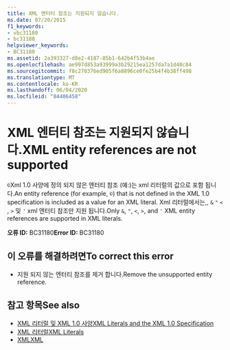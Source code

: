 ```yaml
---
title: XML 엔터티 참조는 지원되지 않습니다.
ms.date: 07/20/2015
f1_keywords:
- vbc31180
- bc31180
helpviewer_keywords:
- BC31180
ms.assetid: 2a393327-d8e2-4187-85b1-642b4f53b4ae
ms.openlocfilehash: ae997d853a93999a3b29215ea1257da7a1d48c84
ms.sourcegitcommit: f8c270376ed905f6a8896ce0fe25b4f4b38ff498
ms.translationtype: MT
ms.contentlocale: ko-KR
ms.lasthandoff: 06/04/2020
ms.locfileid: "84406458"
---
```

# <a name="xml-entity-references-are-not-supported"></a><span data-ttu-id="05f70-102">XML 엔터티 참조는 지원되지 않습니다.</span><span class="sxs-lookup"><span data-stu-id="05f70-102">XML entity references are not supported</span></span>
<span data-ttu-id="05f70-103">`©`Xml 1.0 사양에 정의 되지 않은 엔터티 참조 (예:)는 xml 리터럴의 값으로 포함 됩니다.</span><span class="sxs-lookup"><span data-stu-id="05f70-103">An entity reference (for example, `©`) that is not defined in the XML 1.0 specification is included as a value for an XML literal.</span></span> <span data-ttu-id="05f70-104">Xml 리터럴에서는,, `&` `"` `<` , `>` 및 `'` xml 엔터티 참조만 지원 됩니다.</span><span class="sxs-lookup"><span data-stu-id="05f70-104">Only `&`, `"`, `<`, `>`, and `'` XML entity references are supported in XML literals.</span></span>  
  
 <span data-ttu-id="05f70-105">**오류 ID:** BC31180</span><span class="sxs-lookup"><span data-stu-id="05f70-105">**Error ID:** BC31180</span></span>  
  
## <a name="to-correct-this-error"></a><span data-ttu-id="05f70-106">이 오류를 해결하려면</span><span class="sxs-lookup"><span data-stu-id="05f70-106">To correct this error</span></span>  
  
- <span data-ttu-id="05f70-107">지원 되지 않는 엔터티 참조를 제거 합니다.</span><span class="sxs-lookup"><span data-stu-id="05f70-107">Remove the unsupported entity reference.</span></span>  
  
## <a name="see-also"></a><span data-ttu-id="05f70-108">참고 항목</span><span class="sxs-lookup"><span data-stu-id="05f70-108">See also</span></span>

- [<span data-ttu-id="05f70-109">XML 리터럴 및 XML 1.0 사양</span><span class="sxs-lookup"><span data-stu-id="05f70-109">XML Literals and the XML 1.0 Specification</span></span>](../../programming-guide/language-features/xml/xml-literals-and-the-xml-1-0-specification.md)
- [<span data-ttu-id="05f70-110">XML 리터럴</span><span class="sxs-lookup"><span data-stu-id="05f70-110">XML Literals</span></span>](../xml-literals/index.md)
- [<span data-ttu-id="05f70-111">XML</span><span class="sxs-lookup"><span data-stu-id="05f70-111">XML</span></span>](../../programming-guide/language-features/xml/index.md)
